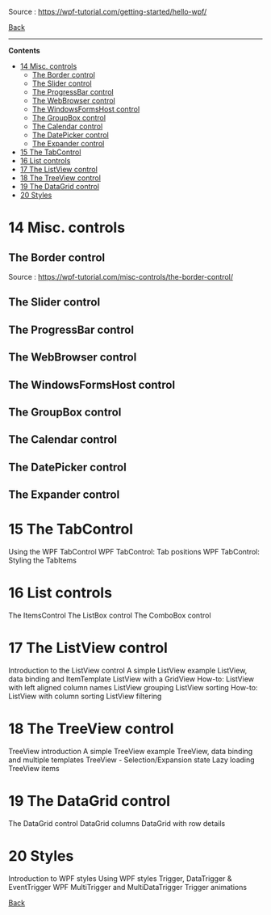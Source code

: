 
Source : https://wpf-tutorial.com/getting-started/hello-wpf/

[Back](../readme.md)

---

**Contents**

- [14 Misc. controls](#14-misc-controls)
  - [The Border control](#the-border-control)
  - [The Slider control](#the-slider-control)
  - [The ProgressBar control](#the-progressbar-control)
  - [The WebBrowser control](#the-webbrowser-control)
  - [The WindowsFormsHost control](#the-windowsformshost-control)
  - [The GroupBox control](#the-groupbox-control)
  - [The Calendar control](#the-calendar-control)
  - [The DatePicker control](#the-datepicker-control)
  - [The Expander control](#the-expander-control)
- [15 The TabControl](#15-the-tabcontrol)
- [16 List controls](#16-list-controls)
- [17 The ListView control](#17-the-listview-control)
- [18 The TreeView control](#18-the-treeview-control)
- [19 The DataGrid control](#19-the-datagrid-control)
- [20 Styles](#20-styles)


# 14 Misc. controls

## The Border control

Source : https://wpf-tutorial.com/misc-controls/the-border-control/


## The Slider control

## The ProgressBar control

## The WebBrowser control

## The WindowsFormsHost control

## The GroupBox control

## The Calendar control

## The DatePicker control

## The Expander control

# 15 The TabControl

Using the WPF TabControl
WPF TabControl: Tab positions
WPF TabControl: Styling the TabItems

# 16 List controls
The ItemsControl
The ListBox control
The ComboBox control

# 17 The ListView control

Introduction to the ListView control
A simple ListView example
ListView, data binding and ItemTemplate
ListView with a GridView
How-to: ListView with left aligned column names
ListView grouping
ListView sorting
How-to: ListView with column sorting
ListView filtering

# 18 The TreeView control

TreeView introduction
A simple TreeView example
TreeView, data binding and multiple templates
TreeView - Selection/Expansion state
Lazy loading TreeView items

# 19 The DataGrid control

The DataGrid control
DataGrid columns
DataGrid with row details

# 20 Styles

Introduction to WPF styles
Using WPF styles
Trigger, DataTrigger & EventTrigger
WPF MultiTrigger and MultiDataTrigger
Trigger animations



[Back](../readme.md)